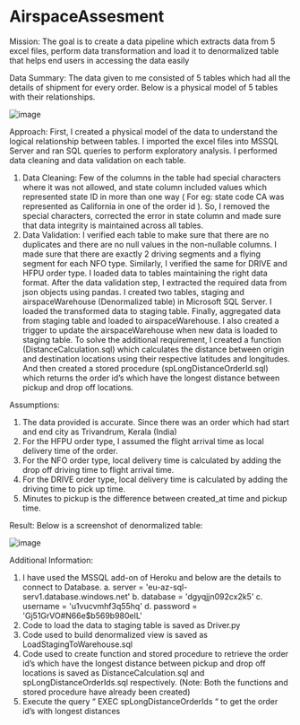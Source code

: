 # AirspaceAssesment

Mission:
The goal is to create a data pipeline which extracts data from 5 excel files, perform data transformation and load it to denormalized table that helps end users in accessing the data easily

Data Summary:
The data given to me consisted of 5 tables which had all the details of shipment for every order. Below is a physical model of 5 tables with their relationships.

![image](https://user-images.githubusercontent.com/65455592/111954994-eb391600-8ab6-11eb-93bf-a85707554e76.png)


Approach:
First, I created a physical model of the data to understand the logical relationship between tables. I imported the excel files into MSSQL Server and ran SQL queries to perform exploratory analysis. I performed data cleaning and data validation on each table.
1)	Data Cleaning: Few of the columns in the table had special characters where it was not allowed, and state column included values which represented state ID in more than one way ( For eg: state code CA was represented as California in one of the order id ). So, I removed the special characters, corrected the error in state column and made sure that data integrity is maintained across all tables.
2)	Data Validation: I verified each table to make sure that there are no duplicates and there are no null values in the non-nullable columns. I made sure that there are exactly 2 driving segments and a flying segment for each NFO type. Similarly, I verified the same for DRIVE and HFPU order type. I loaded data to tables maintaining the right data format.
After the data validation step, I extracted the required data from json objects using pandas. I created two tables, staging and airspaceWarehouse (Denormalized table) in Microsoft SQL Server. I loaded the transformed data to staging table. Finally, aggregated data from staging table and loaded to airspaceWarehouse. I also created a trigger to update the airspaceWarehouse when new data is loaded to staging table.
To solve the additional requirement, I created a function (DistanceCalculation.sql) which calculates the distance between origin and destination locations using their respective latitudes and longitudes. And then created a stored procedure (spLongDistanceOrderId.sql) which returns the order id’s which have the longest distance between pickup and drop off locations.

Assumptions:
1)	The data provided is accurate. Since there was an order which had start and end city as Trivandrum, Kerala (India)
2)	For the HFPU order type, I assumed the flight arrival time as local delivery time of the order.
3)	For the NFO order type, local delivery time is calculated by adding the drop off driving time to flight arrival time.
4)	For the DRIVE order type, local delivery time is calculated by adding the driving time to pick up time.
5)	Minutes to pickup is the difference between created_at time and pickup time.

Result:
Below is a screenshot of denormalized table:

![image](https://user-images.githubusercontent.com/65455592/111954935-d8bedc80-8ab6-11eb-8c63-14ddc4331c9e.png)

Additional Information:
1)	I have used the MSSQL add-on of Heroku and below are the details to connect to Database.
      a.	server = 'eu-az-sql-serv1.database.windows.net' 
      b.	database = 'dgyqjjn092cx2k5' 
      c.	username = 'u1vucvmhf3q55hq' 
      d.	password = 'Gj51GrVO#N66e$b569b980eIL'
2)	Code to load the data to staging table is saved as Driver.py
3)	Code used to build denormalized view is saved as LoadStagingToWarehouse.sql
4)	Code used to create function and stored procedure to retrieve the order id’s which have the longest distance between pickup and drop off locations is saved as DistanceCalculation.sql and spLongDistanceOrderIds.sql respectively. (Note: Both the functions and stored procedure have already been created)
5)	Execute the query “ EXEC spLongDistanceOrderIds “ to get the order id’s with longest distances
